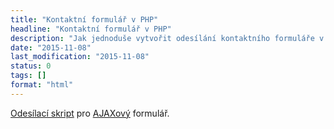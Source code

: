 ```yaml
---
title: "Kontaktní formulář v PHP"
headline: "Kontaktní formulář v PHP"
description: "Jak jednoduše vytvořit odesílání kontaktního formuláře v PHP na e-mail."
date: "2015-11-08"
last_modification: "2015-11-08"
status: 0
tags: []
format: "html"
---
```


<p><a href="https://gist.github.com/Jahoda/28dd6aaa346f1b844bef">Odesílací skript</a> pro <a href="/ajax">AJAXový</a> formulář.</p>